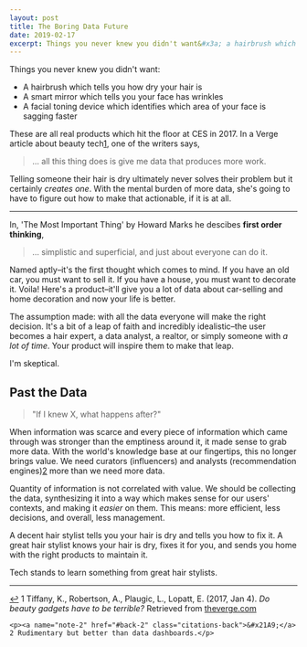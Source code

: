 ```yaml
---
layout: post
title: The Boring Data Future
date: 2019-02-17
excerpt: Things you never knew you didn't want&#x3a; a hairbrush which tells you how dry your hair is, a smart mirror
---
```


Things you never knew you didn't want:
- A hairbrush which tells you how dry your hair is
- A smart mirror which tells you your face has wrinkles
- A facial toning device which identifies which area of your face is sagging faster

These are all real products which hit the floor at CES in 2017. In a <span class="cite">Verge article about beauty tech<a href="#note-1" name="back-1">1</a></span>, one of the writers says,

> ... all this thing does is give me data that produces more work.

Telling someone their hair is dry ultimately never solves their problem but it certainly _creates one_. With the mental burden of more data, she's going to have to figure out how to make that actionable, if it is at all.

<hr class="--small" />

In, 'The Most Important Thing' by Howard Marks he descibes **first order thinking**,

> ... simplistic and superficial, and just about everyone can do it.

Named aptly–it's the first thought which comes to mind. If you have an old car, you must want to sell it. If you have a house, you must want to decorate it. Voila! Here's a product–it'll give you a lot of data about car-selling and home decoration and now your life is better.

The assumption made: with all the data everyone will make the right decision. It's a bit of a leap of faith and incredibly idealistic–the user becomes a hair expert, a data analyst, a realtor, or simply someone with _a lot of time_. Your product will inspire them to make that leap.

I'm skeptical.

## Past the Data

> "If I knew X, what happens after?"

When information was scarce and every piece of information which came through was stronger than the emptiness around it, it made sense to grab more data. With the world's knowledge base at our fingertips, this no longer brings value. We need curators (influencers) and analysts (recommendation engines)<span class="cite"><a href="#note-2" name="back-2">2</a></span> more than we need more data.

Quantity of information is not correlated with value. We should be collecting the data, synthesizing it into a way which makes sense for our users' contexts, and making it _easier_ on them. This means: more efficient, less decisions, and overall, less management.

A decent hair stylist tells you your hair is dry and tells you how to fix it. A great hair stylist knows your hair is dry, fixes it for you, and sends you home with the right products to maintain it.

Tech stands to learn something from great hair stylists.

<hr class="--end">

<div class="citations">
    <p><a name="note-1" href="#back-1" class="citations-back">&#x21A9;</a> 1 Tiffany, K., Robertson, A., Plaugic, L., Lopatt, E. (2017, Jan 4). <em>Do beauty gadgets have to be terrible?</em> Retrieved from <a href="https://www.theverge.com/2017/1/4/14169564/ces-2017-beauty-tech-smart-hairbrush-makeup">theverge.com</a></p>

    <p><a name="note-2" href="#back-2" class="citations-back">&#x21A9;</a> 2 Rudimentary but better than data dashboards.</p>
</div>